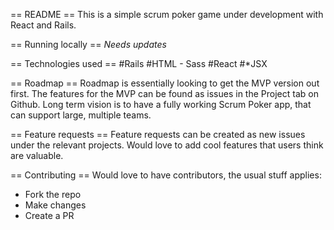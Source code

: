 == README ==
This is a simple scrum poker game under development with React and Rails.

== Running locally ==
*Needs updates*

== Technologies used ==
#Rails
#HTML - Sass
#React
#*JSX

== Roadmap ==
Roadmap is essentially looking to get the MVP version out first.
The features for the MVP can be found as issues in the Project tab on Github.
Long term vision is to have a fully working Scrum Poker app, that can support large, multiple teams.

== Feature requests ==
Feature requests can be created as new issues under the relevant projects.
Would love to add cool features that users think are valuable.

== Contributing ==
Would love to have contributors, the usual stuff applies:
* Fork the repo
* Make changes
* Create a PR

